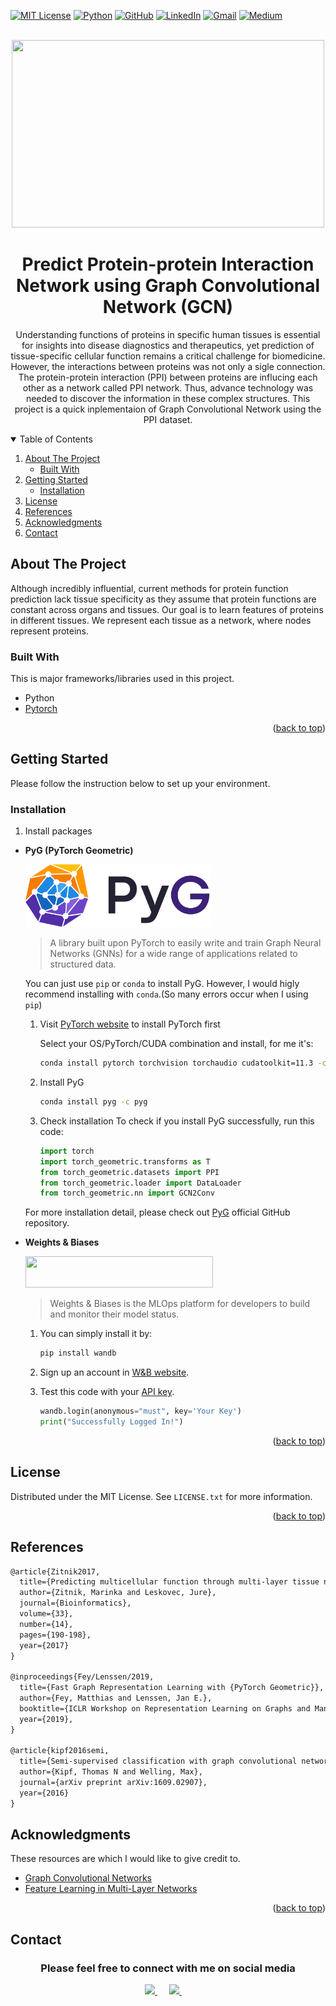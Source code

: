 <div id="top"></div>



<!-- PROJECT SHIELDS -->

[![MIT License][license-shield]][license-url]
[![Python](https://img.shields.io/badge/Python-3776AB?style=for-the-badge&logo=python&logoColor=white)](https://www.python.org/)
[![GitHub](https://img.shields.io/badge/GitHub-100000?style=for-the-badge&logo=github&logoColor=white)](https://github.com/ning-yu-kao)
[![LinkedIn](https://img.shields.io/badge/LinkedIn-0077B5?style=for-the-badge&logo=linkedin&logoColor=white)](https://www.linkedin.com/in/kaoningyupage/)
[![Gmail](https://img.shields.io/badge/Gmail-D14836?style=for-the-badge&logo=gmail&logoColor=white)](mailto:kaoningyu@gmail.com)
[![Medium](https://img.shields.io/badge/Medium-12100E?style=for-the-badge&logo=medium&logoColor=white)]()





<!-- PROJECT LOGO -->
<br />
<div align="center">
  <img src="https://drive.google.com/uc?export=view&id=1y2FQhbDwmuvp2WvxkuuEDYmYiwEo69iD" width="500" height="300">
  <h1 align="center">Predict Protein-protein Interaction Network using Graph Convolutional Network (GCN)</h1>
  <p>Understanding functions of proteins in specific human tissues is essential for insights into
disease diagnostics and therapeutics, yet prediction of tissue-specific cellular function remains a critical
challenge for biomedicine. However, the interactions between proteins was not only a sigle connection. The protein-protein interaction (PPI) between proteins are influcing each other as a network called PPI network. Thus, advance technology was needed to discover the information in these complex structures. This project is a quick inplementaion of Graph Convolutional Network using the PPI dataset.</p>
</div>



<!-- TABLE OF CONTENTS -->
<details open>
  <summary>Table of Contents</summary>
  <ol>
    <li>
      <a href="#about-the-project">About The Project</a>
      <ul>
        <li><a href="#built-with">Built With</a></li>
      </ul>
    </li>
    <li>
      <a href="#getting-started">Getting Started</a>
      <ul>
        <li><a href="#installation">Installation</a></li>
      </ul>
    </li>
    <li><a href="#license">License</a></li>
    <li><a href="#references">References</a></li>
    <li><a href="#acknowledgments">Acknowledgments</a></li>
    <li><a href="#contact">Contact</a></li>
  </ol>
</details>



<!-- ABOUT THE PROJECT -->
## About The Project

Although incredibly influential, current methods for protein function prediction lack tissue specificity as they assume that protein functions are constant across organs and tissues. Our goal is to learn features of proteins in different tissues. We represent each tissue as a network, where nodes represent proteins. 


### Built With

This is major frameworks/libraries used in this project.

* Python
* [Pytorch](https://pytorch.org/)

<p align="right">(<a href="#top">back to top</a>)</p>



<!-- GETTING STARTED -->
## Getting Started

Please follow the instruction below to set up your environment.

### Installation


1. Install packages

  * **PyG (PyTorch Geometric)**
   
    <img height="100" src="https://raw.githubusercontent.com/pyg-team/pyg_sphinx_theme/master/pyg_sphinx_theme/static/img/pyg_logo_text.svg?sanitize=true">
    
    > A library built upon PyTorch to easily write and train Graph Neural Networks (GNNs) for a wide range of applications related to structured data.
    
    You can just use `pip` or `conda` to install PyG. However, I would higly recommend installing with `conda`.(So many errors occur when I using `pip`)
    
    1. Visit [PyTorch website](https://pytorch.org/get-started/locally/) to install PyTorch first
    
        Select your OS/PyTorch/CUDA combination and install, for me it's:


        ```bash
        conda install pytorch torchvision torchaudio cudatoolkit=11.3 -c pytorch
        ```
      
    2. Install PyG
        ```bash
        conda install pyg -c pyg
        ```
        
    3. Check installation
        To check if you install PyG successfully, run this code:
        
        ```python
        import torch
        import torch_geometric.transforms as T
        from torch_geometric.datasets import PPI
        from torch_geometric.loader import DataLoader
        from torch_geometric.nn import GCN2Conv
        ```
    For more installation detail, please check out [PyG](https://github.com/pyg-team/pytorch_geometric) official GitHub repository.

    

  * **Weights & Biases**
  
    <img src="https://drive.google.com/uc?export=view&id=1VdTXrUtR2ero3XCN1v4QLuCcw23KZFa5" width="300" height="50">
    
    > Weights & Biases is the MLOps platform for developers to build and monitor their model status.

    1. You can simply install it by:
    
        ```bash
        pip install wandb
        ```
    
    2. Sign up an account in [W&B website](https://wandb.ai/site). 
    
    3. Test this code with your [API key](https://wandb.ai/authorize).
    
        ```python
        wandb.login(anonymous="must", key='Your Key')
        print("Successfully Logged In!")
        ```

<p align="right">(<a href="#top">back to top</a>)</p>


<!-- LICENSE -->
## License

Distributed under the MIT License. See `LICENSE.txt` for more information.

<p align="right">(<a href="#top">back to top</a>)</p>


## References
```txt
@article{Zitnik2017,
  title={Predicting multicellular function through multi-layer tissue networks},
  author={Zitnik, Marinka and Leskovec, Jure},
  journal={Bioinformatics},
  volume={33},
  number={14},
  pages={190-198},
  year={2017}
}

@inproceedings{Fey/Lenssen/2019,
  title={Fast Graph Representation Learning with {PyTorch Geometric}},
  author={Fey, Matthias and Lenssen, Jan E.},
  booktitle={ICLR Workshop on Representation Learning on Graphs and Manifolds},
  year={2019},
}

@article{kipf2016semi,
  title={Semi-supervised classification with graph convolutional networks},
  author={Kipf, Thomas N and Welling, Max},
  journal={arXiv preprint arXiv:1609.02907},
  year={2016}
}
```


<!-- ACKNOWLEDGMENTS -->
## Acknowledgments

These resources are which I would like to give credit to.
* [Graph Convolutional Networks](https://tkipf.github.io/graph-convolutional-networks/)
* [Feature Learning in Multi-Layer Networks](http://snap.stanford.edu/ohmnet/)

<p align="right">(<a href="#top">back to top</a>)</p>

<!-- CONTACT -->
## Contact
<div align="center">
  <h3>Please feel free to connect with me on social media</h3>
    <a href="https://github.com/ning-yu-kao">
        <img src="https://github.com/ultralytics/yolov5/releases/download/v1.0/logo-social-github.png" width="3%"/>
    </a>
    <img width="3%" />
    <a href="https://www.linkedin.com/in/kaoningyupage">
        <img src="https://github.com/ultralytics/yolov5/releases/download/v1.0/logo-social-linkedin.png" width="3%"/>
    </a>
    <img width="3%" />

<!-- MARKDOWN LINKS & IMAGES -->
<!-- https://www.markdownguide.org/basic-syntax/#reference-style-links -->

[license-shield]: https://img.shields.io/github/license/othneildrew/Best-README-Template.svg?style=for-the-badge
[license-url]: https://github.com/ning-yu-kao/GCN_quick_implement/blob/main/LICENSE
